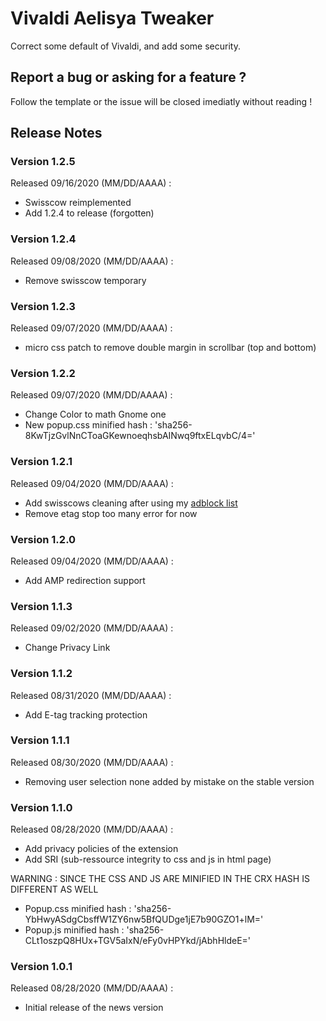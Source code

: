 # Vivaldi Aelisya Tweaker
Correct some default of Vivaldi, and add some security.

## Report a bug or asking for a feature ?
Follow the template or the issue will be closed imediatly without reading !

## Release Notes

### Version 1.2.5

Released 09/16/2020 (MM/DD/AAAA) :
<ul>
<li>Swisscow reimplemented</li>
<li>Add 1.2.4 to release (forgotten)</li>
</ul>

### Version 1.2.4
Released 09/08/2020 (MM/DD/AAAA) :
<ul>
<li>Remove swisscow temporary</li>
</ul>

### Version 1.2.3
Released 09/07/2020 (MM/DD/AAAA) :
<ul>
<li>micro css patch to remove double margin in scrollbar (top and bottom)</li>
</ul>

### Version 1.2.2
Released 09/07/2020 (MM/DD/AAAA) :
<ul>
<li>Change Color to math Gnome one</li>
<li>New popup.css minified hash : 'sha256-8KwTjzGvlNnCToaGKewnoeqhsbAINwq9ftxELqvbC/4='</li>
</ul>

### Version 1.2.1
Released 09/04/2020 (MM/DD/AAAA) :
<ul>
<li>Add swisscows cleaning after using my <a href="https://github.com/aelisya/adblock">adblock list</a></li>
<li>Remove etag stop too many error for now</li>
</ul>

### Version 1.2.0
Released 09/04/2020 (MM/DD/AAAA) :
<ul>
<li>Add AMP redirection support</li>
</ul>

### Version 1.1.3
Released 09/02/2020 (MM/DD/AAAA) :
<ul>
<li>Change Privacy Link</li>
</ul>

### Version 1.1.2
Released 08/31/2020 (MM/DD/AAAA) :
<ul>
<li>Add E-tag tracking protection</li>
</ul>

### Version 1.1.1
Released 08/30/2020 (MM/DD/AAAA) :
<ul>
<li>Removing user selection none added by mistake on the stable version</li>
</ul>

### Version 1.1.0
Released 08/28/2020 (MM/DD/AAAA) :
<ul>
<li>Add privacy policies of the extension</li>
<li>Add SRI (sub-ressource integrity to css and js in html page)</li>
</ul>

WARNING : SINCE THE CSS AND JS ARE MINIFIED IN THE CRX HASH IS DIFFERENT AS WELL

<ul>
<li>Popup.css minified hash : 'sha256-YbHwyASdgCbsffW1ZY6nw5BfQUDge1jE7b90GZO1+lM='</li>
<li>Popup.js minified hash : 'sha256-CLt1oszpQ8HUx+TGV5aIxN/eFy0vHPYkd/jAbhHldeE='</li>
</ul>

### Version 1.0.1
Released 08/28/2020 (MM/DD/AAAA) :
<ul>
<li>Initial release of the news version</li>  
</ul>
